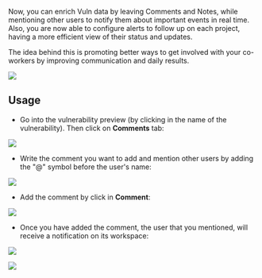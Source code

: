 Now, you can enrich Vuln data by leaving Comments and Notes, while mentioning other users to notify them about important events in real time. Also, you are now able to configure alerts to follow up on each project, having a more efficient view of their status and updates.

The idea behind this is promoting better ways to get involved with your co-workers by improving communication and daily results. 

![](https://raw.githubusercontent.com/wiki/infobyte/faraday/images/comments/comments.gif)

## Usage

* Go into the vulnerability preview (by clicking in the name of the vulnerability). Then click on **Comments** tab: 

![](https://raw.githubusercontent.com/wiki/infobyte/faraday/images/comments/comments_tab.png)

* Write the comment you want to add and mention other users by adding the "@" symbol before the user's name:

![](https://raw.githubusercontent.com/wiki/infobyte/faraday/images/comments/writing_comment.png)

* Add the comment by click in **Comment**:

![](https://raw.githubusercontent.com/wiki/infobyte/faraday/images/comments/adding_comment.png)

* Once you have added the comment, the user that you mentioned, will receive a notification on its workspace:

![](https://raw.githubusercontent.com/wiki/infobyte/faraday/images/comments/comment_notification.png)

![](https://raw.githubusercontent.com/wiki/infobyte/faraday/images/comments/notification_opened.png)